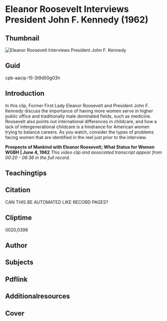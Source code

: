 # Eleanor Roosevelt Interviews President John F. Kennedy (1962)

## Thumbnail

![Eleanor Roosevelt Interviews President John F. Kennedy](https://s3.amazonaws.com/americanarchive.org/primary_source_sets/1_Feminism.jpg "Eleanor Roosevelt Interviews President John F. Kennedy")


## Guid
cpb-aacip-15-3t9d50g03h

## Introduction

In this clip, Former First Lady Eleanor Roosevelt and President John F. Kennedy discuss the importance of having more women serve in higher public office and traditionally male dominated fields, such as medicine. Roosevelt also points out international differences in childcare, and how a lack of intergenerational childcare is a hindrance for American women trying to balance careers. As you watch, consider the types of problems facing women that are identified in the reel just prior to the interview. 

<b>Prospects of Mankind with Eleanor Roosevelt; What Status for Women</b>
<b>WGBH | June 4, 1962 </b>
<i>This video clip and associated transcript appear from 00:20 - 06:36 in the full record.</i>

## Teachingtips

## Citation

CAN THIS BE AUTOMATED LIKE RECORD PAGES?

## Cliptime

0020,0396

## Author
## Subjects
## Pdflink
## Additionalresources
## Cover
